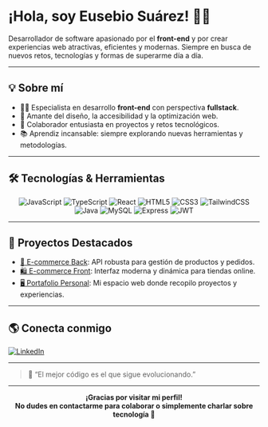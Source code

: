 # ¡Hola, soy Eusebio Suárez! 👋✨

Desarrollador de software apasionado por el **front-end** y por crear experiencias web atractivas, eficientes y modernas. Siempre en busca de nuevos retos, tecnologías y formas de superarme día a día.

---

## 💡 Sobre mí

- 👨‍💻 Especialista en desarrollo **front-end** con perspectiva **fullstack**.
- 🎨 Amante del diseño, la accesibilidad y la optimización web.
- 🤝 Colaborador entusiasta en proyectos y retos tecnológicos.
- 📚 Aprendiz incansable: siempre explorando nuevas herramientas y metodologías.

---

## 🛠️ Tecnologías & Herramientas

<div align="center">

![JavaScript](https://img.shields.io/badge/-JavaScript-F7DF1E?logo=javascript&logoColor=222)
![TypeScript](https://img.shields.io/badge/-TypeScript-3178C6?logo=typescript&logoColor=fff)
![React](https://img.shields.io/badge/-React-61DAFB?logo=react&logoColor=222)
![HTML5](https://img.shields.io/badge/-HTML5-E34F26?logo=html5&logoColor=fff)
![CSS3](https://img.shields.io/badge/-CSS3-1572B6?logo=css3&logoColor=fff)
![TailwindCSS](https://img.shields.io/badge/-Tailwind-38B2AC?logo=tailwindcss&logoColor=fff)
![Java](https://img.shields.io/badge/-Java-007396?logo=java&logoColor=fff)
![MySQL](https://img.shields.io/badge/-MySQL-4479A1?logo=mysql&logoColor=fff)
![Express](https://img.shields.io/badge/-Express-000000?logo=express&logoColor=fff)
![JWT](https://img.shields.io/badge/-JWT-000000?logo=jsonwebtokens&logoColor=fff)

</div>

---

## 🚩 Proyectos Destacados

- [🛒 E-commerce Back](https://github.com/Eusebio-suarez/e-commerce-back): API robusta para gestión de productos y pedidos.
- [🛍️ E-commerce Front](https://github.com/Eusebio-suarez/e-commerce-front): Interfaz moderna y dinámica para tiendas online.
- [🖥️ Portafolio Personal](https://github.com/Eusebio-suarez/portfolio): Mi espacio web donde recopilo proyectos y experiencias.

---

## 🌎 Conecta conmigo

[![LinkedIn](https://img.shields.io/badge/-LinkedIn-0077B5?logo=linkedin&logoColor=fff)](https://www.linkedin.com/in/eusebio-suarez-martinez-999891273/)

---

> 🚀 “El mejor código es el que sigue evolucionando.”

---

<div align="center">
  <b>¡Gracias por visitar mi perfil!<br />
  No dudes en contactarme para colaborar o simplemente charlar sobre tecnología 🎉</b>
</div>
